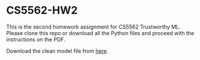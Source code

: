 # CS5562-HW2

This is the second homework assignment for CS5562 Trustworthy ML. Please clone this repo or download all the Python files and proceed with the instructions on the PDF.

Download the clean model file from [here](https://drive.google.com/file/d/1e4xLwkxq2VLMmfY8kCRBvgjw8o0hYF9y/view?usp=drive_link).
